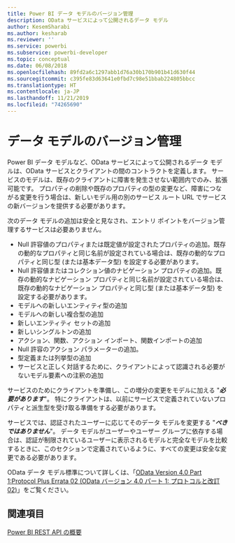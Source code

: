 ```yaml
---
title: Power BI データ モデルのバージョン管理
description: OData サービスによって公開されるデータ モデル
author: KesemSharabi
ms.author: kesharab
ms.reviewer: ''
ms.service: powerbi
ms.subservice: powerbi-developer
ms.topic: conceptual
ms.date: 06/08/2018
ms.openlocfilehash: 89fd2a6c1297abb1d76a30b170b901b41d630f44
ms.sourcegitcommit: c395fe83d63641e0fbd7c98e51bbab224805bbcc
ms.translationtype: HT
ms.contentlocale: ja-JP
ms.lasthandoff: 11/21/2019
ms.locfileid: "74265690"
---
```

# <a name="data-model-versioning"></a>データ モデルのバージョン管理

Power BI データ モデルなど、OData サービスによって公開されるデータ モデルは、OData サービスとクライアントの間のコントラクトを定義します。 サービスのモデルは、既存のクライアントに障害を発生させない範囲内でのみ、拡張可能です。 プロパティの削除や既存のプロパティの型の変更など、障害につながる変更を行う場合は、新しいモデル用の別のサービス ルート URL でサービスの新バージョンを提供する必要があります。  
  
次のデータ モデルの追加は安全と見なされ、エントリ ポイントをバージョン管理するサービスは必要ありません。  
  
* Null 許容値のプロパティまたは既定値が設定されたプロパティの追加。既存の動的なプロパティと同じ名前が設定されている場合は、既存の動的なプロパティと同じ型 (または基本データ型) を設定する必要があります。  
* Null 許容値またはコレクション値のナビゲーション プロパティの追加。既存の動的なナビゲーション プロパティと同じ名前が設定されている場合は、既存の動的なナビゲーション プロパティと同じ型 (または基本データ型) を設定する必要があります。  
* モデルへの新しいエンティティ型の追加  
* モデルへの新しい複合型の追加  
* 新しいエンティティ セットの追加  
* 新しいシングルトンの追加  
* アクション、関数、アクション インポート、関数インポートの追加
* Null 許容のアクション パラメーターの追加。  
* 型定義または列挙型の追加  
* サービスと正しく対話するために、クライアントによって認識される必要がないモデル要素への注釈の追加  
  
サービスのためにクライアントを準備し、この増分の変更をモデルに加える "***必要があります***"。 特にクライアントは、以前にサービスで定義されていないプロパティと派生型を受け取る準備をする必要があります。  
  
サービスでは、認証されたユーザーに応じてそのデータ モデルを変更する "***べきではありません***"。 データ モデルがユーザーやユーザー グループに依存する場合は、認証が制限されているユーザーに表示されるモデルと完全なモデルを比較するときに、このセクションで定義されているように、すべての変更は安全な変更である必要があります。  
  
OData データ モデル標準について詳しくは、「[OData Version 4.0 Part 1:Protocol Plus Errata 02 (OData バージョン 4.0 パート 1: プロトコルと改訂 02)](https://docs.oasis-open.org/odata/odata/v4.0/odata-v4.0-part1-protocol.html)」をご覧ください。  
  
## <a name="see-also"></a>関連項目
[Power BI REST API の概要](https://docs.microsoft.com/rest/api/power-bi/)  